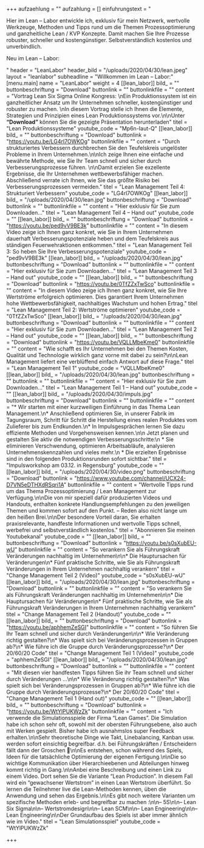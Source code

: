 +++
aufzaehlung = ""
aufzahlung = []
einfuhrungstext = "<p>Hier im Lean – Labor entwickle ich, exklusiv für mein Netzwerk, wertvolle Werkzeuge, Methoden und Tipps rund um die Themen Prozessoptimierung und ganzheitliche Lean / KVP Konzepte. Damit machen Sie Ihre Prozesse robuster, schneller und kostengünstiger. Selbstverständlich kostenlos und unverbindlich. </p><p>Neu im Lean – Labor:</p>"
header = "LeanLabor"
header_bild = "/uploads/2020/04/30/lean.jpeg"
layout = "leanlabor"
subheadline = "Willkommen im Lean – Labor:"
[menu.main]
name = "LeanLabor"
weight = 4
[[lean_labor]]
bild_ = ""
buttonbeschriftung = "Download"
buttonlink = ""
buttonlinkfile = ""
content = "Vortrag Lean Six Sigma Online Kongress:  \nEin Produktionssystem ist ein ganzheitlicher Ansatz um Ihr Unternehmen schneller, kostengünstiger und robuster zu machen.  \nIn diesem Vortrag stelle ich Ihnen die Elemente, Strategien und Prinzipien eines Lean Produktionssystems vor.\n\nUnter **“Download”** können Sie die gezeigte Präsentation herunterladen"
titel = "Lean Produktionssysteme"
youtube_code = "Mp6n-Iaut-Q"
[[lean_labor]]
bild_ = ""
buttonbeschriftung = "Download"
buttonlink = "https://youtu.be/LG4rl7OWKOg"
buttonlinkfile = ""
content = "Durch strukturiertes Verbessern durchbrechen Sie den Teufelskreis ungelöster Probleme in Ihrem Unternehmen.\n\nIch zeige Ihnen eine einfache und bewährte Methode, wie Sie Ihr Team schnell und sicher durch Verbesserungsprozesse führen. \n\nDamit erzielen Sie exzellente Ergebnisse, die Ihr Unternehmen wettbewerbsfähiger machen. Abschließend verrate ich Ihnen, wie Sie das größte Risiko bei Verbesserungsprozessen vermeiden."
titel = "Lean Management Teil 4: Strukturiert Verbessern"
youtube_code = "LG4rl7OWKOg"
[[lean_labor]]
bild_ = "/uploads/2020/04/30/lean.jpg"
buttonbeschriftung = "Download"
buttonlink = ""
buttonlinkfile = ""
content = "Hier exklusiv für Sie zum Downloaden…"
titel = "Lean Management Teil 4 – Hand out"
youtube_code = ""
[[lean_labor]]
bild_ = ""
buttonbeschriftung = "Download"
buttonlink = "https://youtu.be/ped9vV9BE3k"
buttonlinkfile = ""
content = "In diesem Video zeige ich Ihnen ganz konkret, wie Sie in Ihrem Unternehmen dauerhaft Verbesserungspotenziale heben und dem Teufelskreis aus ständigen Feuerwehraktionen entkommen."
titel = "Lean Management Teil 3: So heben Sie Ihre Verbesserungspotenziale"
youtube_code = "ped9vV9BE3k"
[[lean_labor]]
bild_ = "/uploads/2020/04/30/lean.jpg"
buttonbeschriftung = "Download"
buttonlink = ""
buttonlinkfile = ""
content = "Hier exklusiv für Sie zum Downloaden…"
titel = "Lean Management Teil 3 – Hand out"
youtube_code = ""
[[lean_labor]]
bild_ = ""
buttonbeschriftung = "Download"
buttonlink = "https://youtu.be/0TfZZxTwSco"
buttonlinkfile = ""
content = "In diesem Video zeige ich Ihnen ganz konkret, wie Sie Ihre Wertströme erfolgreich optimieren. Dies garantiert Ihrem Unternehmen hohe Wettbewerbsfähigkeit, nachhaltiges Wachstum und hohen Ertrag."
titel = "Lean Management Teil 2: Wertströme optimieren"
youtube_code = "0TfZZxTwSco"
[[lean_labor]]
bild_ = "/uploads/2020/04/30/lean.jpg"
buttonbeschriftung = "Download"
buttonlink = ""
buttonlinkfile = ""
content = "Hier exklusiv für Sie zum Downloaden…"
titel = "Lean Management Teil 2 – Hand out"
youtube_code = ""
[[lean_labor]]
bild_ = ""
buttonbeschriftung = "Download"
buttonlink = "https://youtu.be/VQLLMbeKme0"
buttonlinkfile = ""
content = "Wie schafft es Ihr Unternehmen bei den Themen Kosten, Qualität und Technologie wirklich ganz vorne mit dabei zu sein?\n\nLean Management liefert eine verblüffend einfach Antwort auf diese Frage."
titel = "Lean Management Teil 1"
youtube_code = "VQLLMbeKme0"
[[lean_labor]]
bild_ = "/uploads/2020/04/30/lean.jpg"
buttonbeschriftung = ""
buttonlink = ""
buttonlinkfile = ""
content = "Hier exklusiv für Sie zum Downloaden…"
titel = "Lean Management Teil 1 – Hand out"
youtube_code = ""
[[lean_labor]]
bild_ = "/uploads/2020/04/30/impuls.jpg"
buttonbeschriftung = "Download"
buttonlink = ""
buttonlinkfile = ""
content = "* Wir starten mit einer kurzweiligen Einführung in das Thema Lean Management.\n* Anschließend optimieren Sie, in unserer Fabrik im Tagungsraum, Schritt für Schritt die Herstellung eines realen Produktes vom Zulieferer bis zum Endkunden.\n* In Impulsgesprächen lernen Sie dazu effiziente Methoden und Vorgehensweisen kennen.\n\n  Jetzt planen und gestalten Sie aktiv die notwendigen Verbesserungsschritte:\n  * Sie eliminieren Verschwendung, optimieren Arbeitsabläufe, analysieren Unternehmenskennzahlen und vieles mehr.\n  * Die erzielten Ergebnisse sind in den folgenden Produktionsrunden sofort sichtbar."
titel = "Impulsworkshop am 03.12. in Regensburg"
youtube_code = ""
[[lean_labor]]
bild_ = "/uploads/2020/04/30/video.png"
buttonbeschriftung = "Download"
buttonlink = "https://www.youtube.com/channel/UCX24-D7VN5eDTHXdRSqri1A"
buttonlinkfile = ""
content = "Wertvolle Tipps rund um das Thema Prozessoptimierung / Lean Management zur Verfügung.\n\nDie von mir speziell dafür produzierten Videos und Handouts, enthalten konkrete Handlungsempfehlungen zu den jeweiligen Themen und kommen sofort auf den Punkt. – Reden also nicht lange um den heißen Brei.\n\nDer besondere Vorteil daran, Sie erhalten praxisrelevante, handfeste Informationen und wertvolle Tipps schnell, werbefrei und selbstverständlich kostenlos."
titel = "Abonnieren Sie meinen Youtubekanal"
youtube_code = ""
[[lean_labor]]
bild_ = ""
buttonbeschriftung = "Download"
buttonlink = "https://youtu.be/s0sXubEU-wU"
buttonlinkfile = ""
content = "So verankern Sie als Führungskraft Veränderungen nachhaltig im Unternehmen\n\n* Die Hauptursachen für Veränderungen\n* Fünf praktische Schritte, wie Sie als Führungskraft Veränderungen in Ihrem Unternehmen nachhaltig verankern"
titel = "Change Management Teil 2 (Video)"
youtube_code = "s0sXubEU-wU"
[[lean_labor]]
bild_ = "/uploads/2020/04/30/lean.jpg"
buttonbeschriftung = "Download"
buttonlink = ""
buttonlinkfile = ""
content = "So verankern Sie als Führungskraft Veränderungen nachhaltig im Unternehmen\n\n* Die Hauptursachen für Veränderungen\n* Fünf praktische Schritte, wie Sie als Führungskraft Veränderungen in Ihrem Unternehmen nachhaltig verankern"
titel = "Change Management Teil 2 (Handout)"
youtube_code = ""
[[lean_labor]]
bild_ = ""
buttonbeschriftung = "Download"
buttonlink = "https://youtu.be/aphhemZeSGI"
buttonlinkfile = ""
content = "So führen Sie Ihr Team schnell und sicher durch Veränderungen\n\n* Wie Veränderung richtig gestalten?\n* Was spielt sich bei Veränderungsprozessen in Gruppen ab?\n* Wie führe ich die Gruppe durch Veränderungsprozesse?\n* Der 20/60/20 Code"
titel = "Change Management Teil 1 (Video)"
youtube_code = "aphhemZeSGI"
[[lean_labor]]
bild_ = "/uploads/2020/04/30/lean.jpg"
buttonbeschriftung = "Download"
buttonlink = ""
buttonlinkfile = ""
content = "Mit diesen vier handfesten Tipps führen Sie ihr Team schnell und sicher durch Veränderungen …\n\n* Wie Veränderung richtig gestalten?\n* Was spielt sich bei Veränderungsprozessen in Gruppen ab?\n* Wie führe ich die Gruppe durch Veränderungsprozesse?\n* Der 20/60/20 Code"
titel = "Change Management Teil 1 (Hand out)"
youtube_code = ""
[[lean_labor]]
bild_ = ""
buttonbeschriftung = "Download"
buttonlink = "https://youtu.be/WtYlPUKWzZk"
buttonlinkfile = ""
content = "Ich verwende die Simulationsspiele der Firma “Lean Games”. Die Simulation habe ich schon sehr oft, sowohl mit der obersten Führungsebene, also auch mit Werken gespielt. Bisher habe ich ausnahmslos super Feedback erhalten.\n\nSehr theoretische Dinge wie Takt, Linebalancing, Kanban usw. werden sofort einsichtig begreifbar. d.h. bei Führungskräften / Entscheidern fällt dann der Groschen 🙂\n\nEs entstehen, schon während des Spiels, Ideen für die tatsächliche Optimierung der eigenen Fertigung.\n\nDie so wichtige Kommunikation über Hierarchieebenen und Abteilungen hinweg kommt richtig in Gang.\n\nAnbei eine Beschreibung und einen Link zu einem Video. Dort sehen Sie die Variante “Lean Production”. In diesem Fall wird ein “gewachsener Wertstrom” in einen Lean Wertstrom überführt. So lernen die Teilnehmer live die Lean-Methoden kennen, üben die Anwendung und sehen das Ergebnis.\n\nEs gibt noch weitere Varianten um spezifische Methoden erleb- und begreifbar zu machen :\n\n– 5S\n\n– Lean Six Sigma\n\n– Wertstromdesign\n\n– Lean SCM\n\n– Lean Engineering\n\n– Lean Engineering\n\nDer Grundaufbau des Spiels ist aber immer ähnlich wie im Video."
titel = "Lean Simulationsspiel"
youtube_code = "WtYlPUKWzZk"

+++
